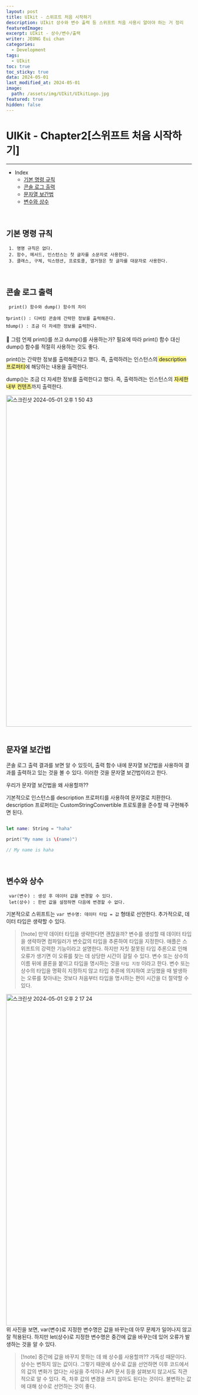 ```yaml
---
layout: post
title: UIkit - 스위프트 처음 시작하기
description: UIkit 상수와 변수 출력 등 스위프트 처음 사용시 알아야 하는 거 정리
featuredImage: 
excerpt: UIkit - 상수/변수/출력
writer: JEONG Eui chan
categories:
  - Development
tags:
  - UIkit
toc: true
toc_sticky: true
data: 2024-05-01
last_modified_at: 2024-05-01
image:
  path: /assets/img/UIkit/UIkitLogo.jpg
featured: true
hidden: false
---
```

# UIKit -  Chapter2[스위프트 처음 시작하기]
---
- Index
	- [기본 명령 규칙](#기본-명령-규칙)
	- [콘솔 로그 출력](#콘솔-로그-출력)
	- [문자열 보간법](#문자열-보간법)
	- [변수와 상수](#변수와-상수)


&nbsp;
## 기본 명령 규칙
	 1. 명명 규칙은 없다.
	 2. 함수, 메서드, 인스턴스는 첫 글자를 소문자로 사용한다.
	 3. 클래스, 구체, 익스텐션, 프로토콜, 열거형은 첫 글자를 대문자로 사용한다.

&nbsp;
## 콘솔 로그 출력
	 print() 함수와 dump() 함수의 차이
	 
	❗️print() : 디버킹 콘솔에 간략한 정보를 출력해준다.
	❗️dump() : 조금 더 자세한 정보를 출력한다.

🤔 그럼 언제 print()를 쓰고 dump()를 사용하는가?
필요에 따라 print() 함수 대신 dump() 함수를 적절히 사용하는 것도 좋다.

print()는 간략한 정보를 출력해준다고 했다. 즉, 출력하려는 인스턴스의<span style="background:#fff88f"> description 프로퍼티</span>에 해당하는 내용을 출력한다.

dump()는 조금 더 자세한 정보를 출력한다고 했다. 즉, 출력하려는 인스턴스의 <span style="background:#fff88f">자세한 내부 컨텐츠</span>까지 출력한다.

<img width="900" alt="스크린샷 2024-05-01 오후 1 50 43" src="https://github.com/JEONG-J/JEONG-J.github.io/assets/80624315/f047196d-698e-4912-8e6f-945f42bd243f">
&nbsp;

## 문자열 보간법
콘솔 로그 출력 결과를 보면 알 수 있듯이, 출력 함수 내에 문자열 보간법을 사용하여 결과를 출력하고 있는 것을 볼 수 있다. 이러한 것을 문자열 보간법이라고 한다.

우리가 문자열 보간법을 왜 사용할까??

기본적으로 인스턴스를 description 프로퍼티를 사용하여 문자열로 치환한다. description 프로퍼티는 CustomStringConvertible 프로토콜을 준수할 때 구현해주면 된다.

```swift

let name: String = "haha"

print("My name is \(name)")

// My name is haha

```

&nbsp;

## 변수와 상수
	 var(변수) : 생성 후 데이터 값을 변경할 수 있다.
	 let(상수) : 한번 값을 설정하면 다음에 변경할 수 없다.

기본적으로 스위프트는 `var 변수명: 데이터 타입 = 값` 형태로 선언한다.
추가적으로, 데이터 타입은 생략할 수 있다.

> [!note] 만약 데이터 타입을 생략한다면 괜찮을까?
> 변수를 생성할 때 데이터 타입을 생략하면 컴파일러가 변숫값의 타입을 추론하여 타입을 지정한다.
> 애플은 스위프트의 강력한 기능이라고 설명한다. 하지만 자칫 잘못된 타입 추론으로 인해 오류가 생기면 이 오류를 찾는 데 상당한 시간이 걸릴 수 있다. 변수 또는 상수의 이름 뒤에 콜론을 붙이고 타입을 명시하는 것을 `타입 지정` 이라고 한다. 변수 또는 상수의 타입을 명확히 지정하지 않고 타입 추론에 의지하여 코딩했을 때 발생하는 오류를 찾아내는 것보다 처음부터 타입을 명시하는 편이 시간을 더 절약할 수 있다.

 
<img width="900" alt="스크린샷 2024-05-01 오후 2 17 24" src="https://github.com/JEONG-J/JEONG-J.github.io/assets/80624315/1b219e26-79cb-4d08-8632-c34c1332e561">
위 사진을 보면, var(변수)로 지정한 변수명은 값을 바꾸는데 아무 문제가 일어나지 않고 잘 적용된다. 하지만 let(상수)로 지정한 변수명은 중간에 값을 바꾸는데 있어 오류가 발생하는 것을 알 수 있다.

> [!note] 중간에 값을 바꾸지 못하는 데 왜 상수를 사용할까??
>  가독성 때문이다.
>  상수는 변하지 않는 값이다. 그렇기 때문에 상수로 값을 선언하면 이후 코드에서의 값의 변화가 없다는 사실을 주석이나 API 문서 등을 살펴보지 않고서도 직관적으로 알 수 있다. 
>  즉, 차후 값의 변경을 쓰지 않아도 된다는 것이다. 불변하는 값에 대해 상수로 선언하는 것이 좋다.

